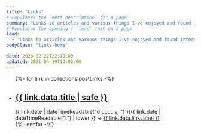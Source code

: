```yaml
---
title: "Links"
# Populates the `meta description` for a page
summary: "Links to articles and various things I've enjoyed and found interesting. Technical and non-technical. Quite a few of them offer perspectives / advice I appreciate."
# Populates the opening / `lead` text on a page
lead:
  - "Links to articles and various things I've enjoyed and found interesting. Technical and non-technical. Quite a few of them offer perspectives / advice I appreciate."
bodyClass: "links-home"

date: 2020-02-22T22:10:00
updated: 2021-04-19T14:02:00
---
```


<ul class="[ links__list ] [ flow ]">
{%- for link in collections.postLinks -%}
  <li class="[ links__list-item ]">
    <article class="[ links__summary ] [ flow ]">
      <h2><a href="{{ link.url }}">{{ link.data.title | safe }}</a></h2>
      <time datetime="{{ link.date | dateTime }}">{{ link.date | dateTimeReadable("d LLLL y, ") }}{{ link.date | dateTimeReadable("t") | lower }}</time>
      <span> &rarr; <a href="{{ link.data.linkExternal }}" rel="external">{{ link.data.linkLabel }}</a></span>
    </article>
  </li>
{%- endfor -%}
</ul>
